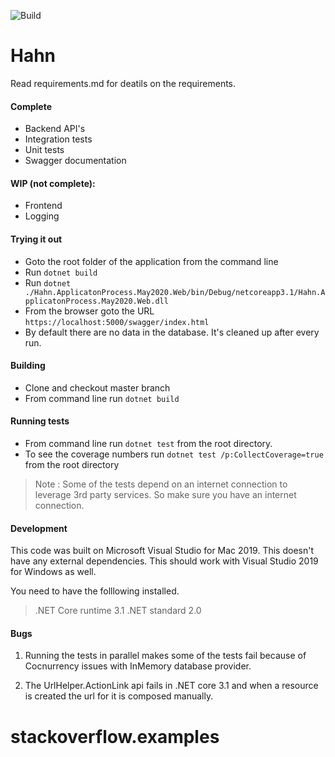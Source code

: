 ![Build](https://github.com/soundarmoorthy/Hahn/workflows/Build/badge.svg?branch=master&event=status)

# Hahn
Read requirements.md for deatils on the requirements.

#### Complete
* Backend API's
* Integration  tests
* Unit tests
* Swagger documentation

#### WIP (not complete): 
* Frontend
* Logging

#### Trying it out
* Goto  the root folder of the application from the command line
* Run `dotnet build`
* Run `dotnet ./Hahn.ApplicatonProcess.May2020.Web/bin/Debug/netcoreapp3.1/Hahn.ApplicatonProcess.May2020.Web.dll`
* From the browser goto the URL `https://localhost:5000/swagger/index.html`
* By default there are no data in the  database. It's cleaned up after every run.
#### Building 

* Clone and checkout master branch
* From command line run `dotnet build`


#### Running tests

* From command line run `dotnet test` from the root directory. 
* To see the coverage numbers run `dotnet test /p:CollectCoverage=true` from the root directory

> Note : Some of the tests depend on an internet connection to leverage 3rd party services. So 
> make sure you have an internet connection. 


#### Development

This code was built on Microsoft Visual Studio for Mac 2019. This doesn't have any external 
dependencies. This should work with Visual Studio 2019 for Windows as well.

You need to have the folllowing installed. 
> .NET Core runtime 3.1 
> .NET standard 2.0

#### Bugs 
1. Running the tests in parallel makes some of the tests fail because of Cocnurrency issues
with InMemory database provider.

2. The UrlHelper.ActionLink api fails in .NET core 3.1 and when a resource is created the 
url for it is composed manually.
# stackoverflow.examples
